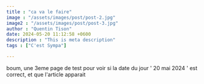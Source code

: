 ```yaml
---
title : "ca va le faire"
image : "/assets/images/post/post-2.jpg"
image2 : "/assets/images/post/post-3.jpg"
author : "Quentin Tison"
date: 2024-05-20 11:12:58 +0600
description : "This is meta description"
tags : ["C'est Sympa"]

---
```

boum, une 3eme page de test pour voir si la date du jour ' 20 mai 2024 ' est correct, et que l'article apparait
